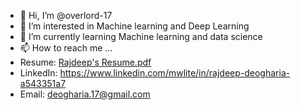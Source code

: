 - 👋 Hi, I’m @overlord-17
- 👀 I’m interested in Machine learning and Deep Learning
- 🌱 I’m currently learning Machine learning and data science
- 📫 How to reach me ...
- Resume: [Rajdeep's Resume.pdf](https://github.com/overlord-17/overlord-17/files/6527685/Rajdeep.s.Resume.pdf)
- LinkedIn: https://www.linkedin.com/mwlite/in/rajdeep-deogharia-a543351a7 
- Email: deogharia.17@gmail.com

<!---
overlord-17/overlord-17 is a ✨ special ✨ repository because its `README.md` (this file) appears on your GitHub profile.
You can click the Preview link to take a look at your changes.
--->
